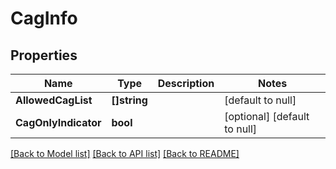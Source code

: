 # CagInfo

## Properties
Name | Type | Description | Notes
------------ | ------------- | ------------- | -------------
**AllowedCagList** | **[]string** |  | [default to null]
**CagOnlyIndicator** | **bool** |  | [optional] [default to null]

[[Back to Model list]](../README.md#documentation-for-models) [[Back to API list]](../README.md#documentation-for-api-endpoints) [[Back to README]](../README.md)

